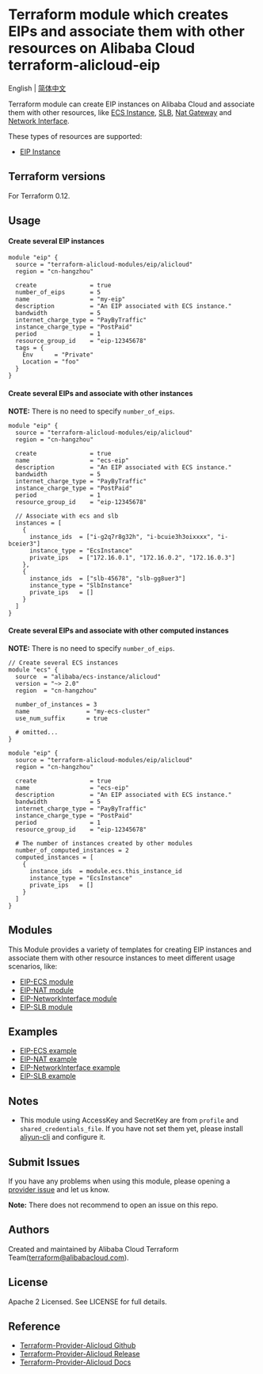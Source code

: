 Terraform module which creates EIPs and associate them with other resources on Alibaba Cloud    
terraform-alicloud-eip
=====================================================================

English | [简体中文](https://github.com/terraform-alicloud-modules/terraform-alicloud-eip/blob/master/README-CN.md)

Terraform module can create EIP instances on Alibaba Cloud and associate them with other resources, like [ECS Instance](https://www.terraform.io/docs/providers/alicloud/r/instance.html), [SLB](https://www.terraform.io/docs/providers/alicloud/r/slb.html), [Nat Gateway](https://www.terraform.io/docs/providers/alicloud/r/nat_gateway.html) and [Network Interface](https://www.terraform.io/docs/providers/alicloud/r/network_interface.html).

These types of resources are supported:

* [EIP Instance](https://www.terraform.io/docs/providers/alicloud/r/eip.html)

## Terraform versions

For Terraform 0.12.

## Usage

#### Create several EIP instances

```hcl
module "eip" {
  source = "terraform-alicloud-modules/eip/alicloud"
  region = "cn-hangzhou"

  create               = true
  number_of_eips       = 5
  name                 = "my-eip"
  description          = "An EIP associated with ECS instance."
  bandwidth            = 5
  internet_charge_type = "PayByTraffic"
  instance_charge_type = "PostPaid"
  period               = 1
  resource_group_id    = "eip-12345678"
  tags = {
    Env      = "Private"
    Location = "foo"
  }
}
```

#### Create several EIPs and associate with other instances

**NOTE:** There is no need to specify `number_of_eips`.

```hcl
module "eip" {
  source = "terraform-alicloud-modules/eip/alicloud"
  region = "cn-hangzhou"

  create               = true
  name                 = "ecs-eip"
  description          = "An EIP associated with ECS instance."
  bandwidth            = 5
  internet_charge_type = "PayByTraffic"
  instance_charge_type = "PostPaid"
  period               = 1
  resource_group_id    = "eip-12345678"

  // Associate with ecs and slb
  instances = [
    {
      instance_ids  = ["i-g2q7r8g32h", "i-bcuie3h3oixxxx", "i-bceier3"]
      instance_type = "EcsInstance"
      private_ips   = ["172.16.0.1", "172.16.0.2", "172.16.0.3"]
    },
    {
      instance_ids  = ["slb-45678", "slb-gg8uer3"]
      instance_type = "SlbInstance"
      private_ips   = []
    }
  ]
}
```

#### Create several EIPs and associate with other computed instances

**NOTE:** There is no need to specify `number_of_eips`.

```hcl
// Create several ECS instances
module "ecs" {
  source  = "alibaba/ecs-instance/alicloud"
  version = "~> 2.0"
  region  = "cn-hangzhou"

  number_of_instances = 3
  name                = "my-ecs-cluster"
  use_num_suffix      = true
  
  # omitted...
}

module "eip" {
  source = "terraform-alicloud-modules/eip/alicloud"
  region = "cn-hangzhou"

  create               = true
  name                 = "ecs-eip"
  description          = "An EIP associated with ECS instance."
  bandwidth            = 5
  internet_charge_type = "PayByTraffic"
  instance_charge_type = "PostPaid"
  period               = 1
  resource_group_id    = "eip-12345678"

  # The number of instances created by other modules
  number_of_computed_instances = 2
  computed_instances = [
    {
      instance_ids  = module.ecs.this_instance_id
      instance_type = "EcsInstance"
      private_ips   = []
    }
  ]
}
```

## Modules

This Module provides a variety of templates for creating EIP instances and associate them with other resource instances to meet different usage scenarios, like:

* [EIP-ECS module](https://github.com/terraform-alicloud-modules/terraform-alicloud-eip/tree/master/modules/associate-with-ecs)
* [EIP-NAT module](https://github.com/terraform-alicloud-modules/terraform-alicloud-eip/tree/master/modules/associate-with-nat-gateway)
* [EIP-NetworkInterface module](https://github.com/terraform-alicloud-modules/terraform-alicloud-eip/tree/master/modules/associate-with-network-interface)
* [EIP-SLB module](https://github.com/terraform-alicloud-modules/terraform-alicloud-eip/tree/master/modules/associate-with-slb)


## Examples

* [EIP-ECS example](https://github.com/terraform-alicloud-modules/terraform-alicloud-eip/tree/master/examples/associate-with-ecs)
* [EIP-NAT example](https://github.com/terraform-alicloud-modules/terraform-alicloud-eip/tree/master/examples/associate-with-nat-gateway)
* [EIP-NetworkInterface example](https://github.com/terraform-alicloud-modules/terraform-alicloud-eip/tree/master/examples/associate-with-network-interface)
* [EIP-SLB example](https://github.com/terraform-alicloud-modules/terraform-alicloud-eip/tree/master/examples/associate-with-slb)

## Notes

* This module using AccessKey and SecretKey are from `profile` and `shared_credentials_file`.
If you have not set them yet, please install [aliyun-cli](https://github.com/aliyun/aliyun-cli#installation) and configure it.

Submit Issues
-------------
If you have any problems when using this module, please opening a [provider issue](https://github.com/terraform-providers/terraform-provider-alicloud/issues/new) and let us know.

**Note:** There does not recommend to open an issue on this repo.

Authors
-------
Created and maintained by Alibaba Cloud Terraform Team(terraform@alibabacloud.com).

License
----
Apache 2 Licensed. See LICENSE for full details.

Reference
---------
* [Terraform-Provider-Alicloud Github](https://github.com/terraform-providers/terraform-provider-alicloud)
* [Terraform-Provider-Alicloud Release](https://releases.hashicorp.com/terraform-provider-alicloud/)
* [Terraform-Provider-Alicloud Docs](https://www.terraform.io/docs/providers/alicloud/index.html)

